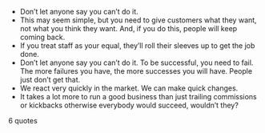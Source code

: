  - Don’t let anyone say you can’t do it.
 - This may seem simple, but you need to give customers what they want, not what you think they want. And, if you do this, people will keep coming back.
 - If you treat staff as your equal, they’ll roll their sleeves up to get the job done.
 - Don’t let anyone say you can’t do it. To be successful, you need to fail. The more failures you have, the more successes you will have. People just don’t get that.
 - We react very quickly in the market. We can make quick changes.
 - It takes a lot more to run a good business than just trailing commissions or kickbacks otherwise everybody would succeed, wouldn’t they?

6 quotes
